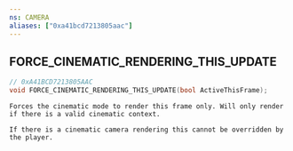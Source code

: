 ```yaml
---
ns: CAMERA
aliases: ["0xa41bcd7213805aac"]
---
```

## FORCE_CINEMATIC_RENDERING_THIS_UPDATE

```c
// 0xA41BCD7213805AAC
void FORCE_CINEMATIC_RENDERING_THIS_UPDATE(bool ActiveThisFrame);
```

```
Forces the cinematic mode to render this frame only. Will only render if there is a valid cinematic context.

If there is a cinematic camera rendering this cannot be overridden by the player.
```
